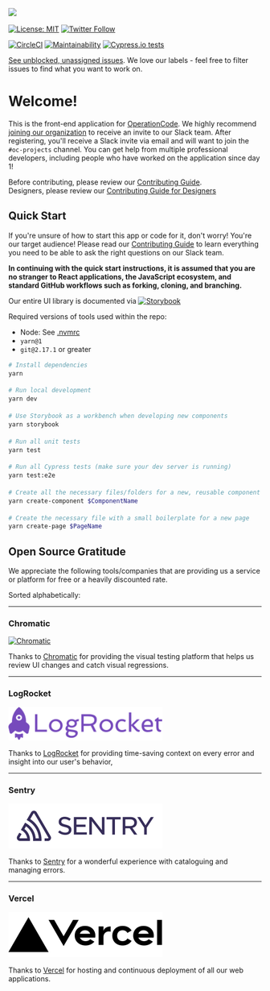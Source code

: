 ![](https://operation-code-assets.s3.us-east-2.amazonaws.com/branding/logos/large-blue-logo.png)

[![License: MIT](https://img.shields.io/badge/License-MIT-blue.svg)](https://opensource.org/licenses/MIT)
[![Twitter Follow](https://img.shields.io/twitter/follow/operation_code.svg?style=social&label=Follow&style=social)](https://twitter.com/operation_code)

[![CircleCI](https://circleci.com/gh/OperationCode/front-end/tree/main.svg?style=svg)](https://circleci.com/gh/OperationCode/front-end/tree/main)
[![Maintainability](https://api.codeclimate.com/v1/badges/5010b82ce5d8e319a597/maintainability)](https://codeclimate.com/github/OperationCode/front-end/maintainability)
[![Cypress.io tests](https://img.shields.io/badge/cypress.io-tests-green.svg?style=flat-square)](https://cypress.io)

[See unblocked, unassigned issues](https://github.com/OperationCode/front-end/issues?q=is%3Aopen+is%3Aissue+-label%3A%22Status%3A+Blocked%22+no%3Aassignee). We love our labels - feel free to filter issues to find what you want to work on.

# Welcome!

This is the front-end application for [OperationCode](https://operationcode.org). We highly recommend [joining our organization](https://operationcode.org/join) to receive an invite to our Slack team. After registering, you'll receive a Slack invite via email and will want to join the `#oc-projects` channel. You can get help from multiple professional developers, including people who have worked on the application since day 1!

Before contributing, please review our [Contributing Guide](CONTRIBUTING.md).
<br />
Designers, please review our [Contributing Guide for Designers](CONTRIBUTING_TO_DESIGN.md)

## Quick Start

If you're unsure of how to start this app or code for it, don't worry! You're our target audience!
Please read our [Contributing Guide](CONTRIBUTING.md) to learn everything you need to be able to ask the right questions on our Slack team.

**In continuing with the quick start instructions, it is assumed that you are no stranger to React applications, the JavaScript ecosystem, and standard GitHub workflows such as forking, cloning, and branching.**

Our entire UI library is documented via [![Storybook](https://github.com/storybookjs/brand/blob/8d28584c89959d7075c237e9345955c895048977/badge/badge-storybook.svg)](http://storybook.operationcode.org)

Required versions of tools used within the repo:

- Node: See [.nvmrc](https://github.com/OperationCode/front-end/blob/main/.nvmrc)
- `yarn@1`
- `git@2.17.1` or greater

```sh
# Install dependencies
yarn

# Run local development
yarn dev

# Use Storybook as a workbench when developing new components
yarn storybook

# Run all unit tests
yarn test

# Run all Cypress tests (make sure your dev server is running)
yarn test:e2e

# Create all the necessary files/folders for a new, reusable component
yarn create-component $ComponentName

# Create the necessary file with a small boilerplate for a new page
yarn create-page $PageName
```

## Open Source Gratitude

We appreciate the following tools/companies that are providing us a service or platform for free or a heavily discounted rate.

Sorted alphabetically:

---

### Chromatic

<a href="https://www.chromatic.com/"><img src="https://user-images.githubusercontent.com/321738/84662277-e3db4f80-af1b-11ea-88f5-91d67a5e59f6.png" width="306" height="60" alt="Chromatic" /></a>

Thanks to [Chromatic](https://www.chromatic.com/) for providing the visual testing platform that helps us review UI changes and catch visual regressions.

---

### LogRocket

<a href="https://logrocket.com/"><img src="https://raw.githubusercontent.com/OperationCode/front-end/main/public/static/images/logrocket.svg" alt="LogRocket" width="306" /></a>

Thanks to [LogRocket](https://logrocket.com/) for providing time-saving context on every error and insight into our user's behavior,

---

### Sentry

<a href="https://www.sentry.io/"><img src="https://raw.githubusercontent.com/OperationCode/front-end/main/public/static/images/sentry.svg" width="306" height="90" alt="Sentry" /></a>

Thanks to [Sentry](https://getsentry.io) for a wonderful experience with cataloguing and managing errors.

---

### Vercel

<a href="https://vercel.com"><img src="https://raw.githubusercontent.com/OperationCode/front-end/main/public/static/images/vercel.svg" width="306" height="90" alt="Vercel" /></svg></a>

Thanks to [Vercel](https://vercel.com) for hosting and continuous deployment of all our web applications.
